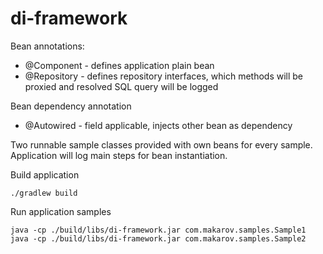 # di-framework

Bean annotations:
* @Component - defines application plain bean
* @Repository - defines repository interfaces, which methods will be proxied and resolved SQL query will be logged

Bean dependency annotation
* @Autowired - field applicable, injects other bean as dependency


Two runnable sample classes provided with own beans for every sample. 
Application will log main steps for bean instantiation. 

Build application

```
./gradlew build
```


Run application samples
```
java -cp ./build/libs/di-framework.jar com.makarov.samples.Sample1
java -cp ./build/libs/di-framework.jar com.makarov.samples.Sample2

```
